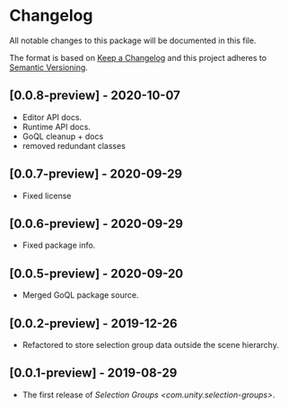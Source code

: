 # Changelog
All notable changes to this package will be documented in this file.

The format is based on [Keep a Changelog](http://keepachangelog.com/en/1.0.0/)
and this project adheres to [Semantic Versioning](http://semver.org/spec/v2.0.0.html).

## [0.0.8-preview] - 2020-10-07

* Editor API docs. 
* Runtime API docs.
* GoQL cleanup + docs
* removed redundant classes

## [0.0.7-preview] - 2020-09-29

* Fixed license

## [0.0.6-preview] - 2020-09-29

* Fixed package info.

## [0.0.5-preview] - 2020-09-20

* Merged GoQL package source.

## [0.0.2-preview] - 2019-12-26

* Refactored to store selection group data outside the scene hierarchy.

## [0.0.1-preview] - 2019-08-29

* The first release of *Selection Groups \<com.unity.selection-groups\>*.

